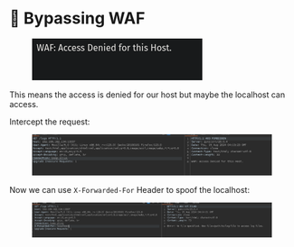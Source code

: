 # 📛 Bypassing WAF

<figure><img src="../../.gitbook/assets/Bypassing WAF (1).png" alt=""><figcaption></figcaption></figure>

This means the access is denied for our host but maybe the localhost can access.

Intercept the request:&#x20;

<figure><img src="../../.gitbook/assets/Bypassing WAF-1.png" alt=""><figcaption></figcaption></figure>

Now we can use `X-Forwarded-For` Header to spoof the localhost:&#x20;

<figure><img src="../../.gitbook/assets/Bypassing WAF-3.png" alt=""><figcaption></figcaption></figure>
